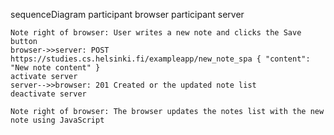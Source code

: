 sequenceDiagram
    participant browser
    participant server

    Note right of browser: User writes a new note and clicks the Save button
    browser->>server: POST https://studies.cs.helsinki.fi/exampleapp/new_note_spa { "content": "New note content" }
    activate server
    server-->>browser: 201 Created or the updated note list
    deactivate server

    Note right of browser: The browser updates the notes list with the new note using JavaScript
